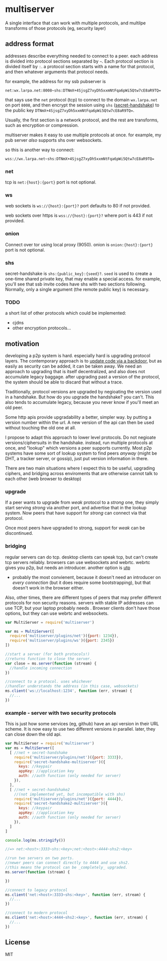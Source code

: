 # multiserver

A single interface that can work with multiple protocols,
and multilpe transforms of those protocols (eg, security layer)

## address format

addresses describe everything needed to connect to a peer.
each address is divided into protocol sections separated by `~`.
Each protocol section is divided itself by `:`. a protocol section
starts with a name for that protocol, and then whatever arguments
that protocol needs.

for example, the address for my ssb pubserver is
```
net:wx.larpa.net:8008~shs:DTNmX+4SjsgZ7xyDh5xxmNtFqa6pWi5Qtw7cE8aR9TQ=
```
that says use the `net` protocol (tcp) to connect to the domain `wx.larpa.net`
on port `8008`, and then encrypt the session using `shs` ([secret-handshake](https://github.com/auditdrivencrypto/secret-handshake))
to the public key `DTNmX+4SjsgZ7xyDh5xxmNtFqa6pWi5Qtw7cE8aR9TQ=`.

Usually, the first section is a network protocol, and the rest are transforms,
such as encryption or compression.

multiserver makes it easy to use multiple protocols at once. for example,
my pub server _also_ supports shs over websockets.

so this is another way to connect:
```
wss://wx.larpa.net~shs:DTNmX+4SjsgZ7xyDh5xxmNtFqa6pWi5Qtw7cE8aR9TQ=
```

### net

tcp is `net:{host}:{port}` port is not optional.

### ws

web sockets is `ws://{host}:{port}?` port defaults to 80 if not provided.

web sockets over https is `wss://{host}:{port}?` where port is
443 if not provided.

### onion

Connect over tor using local proxy (9050). onion is `onion:{host}:{port}` port is not optional.

### shs

secret-handshake is `shs:{public_key}:{seed}?`. `seed` is used to create
a one-time shared private key, that may enable a special access.
for example, you'll see that ssb invite codes have shs with two sections
following. Normally, only a single argument (the remote public key) is necessary.

### TODO

a short list of other protocols which could be implemented:

* cjdns
* other encryption protocols...

## motivation

developing a p2p system is hard. especially hard is upgrading protocol layers.
The contemporary approach is to [update code via a backdoor](https://whispersystems.org/blog/the-ecosystem-is-moving/),
but as easily as security can be added, it can be taken away. We need an approach
to upgrading that is itself decentralized, and also does not accumulate legacy baggage.
after upgrading past a version of the protocol, the system should be able to discard that
without a trace.

Traditionally, protocol versions are upgraded by negioating the version used in a handshake.
But how do you upgrade the handshake? you can't. This also tends to accumulate legacy, because
you never know if you'll meet an old peer.

Some http apis provide upgradability a better, simpler way.
by putting a version number within the url. A new version of
the api can then be used without touching the old one at all.

I propose to adapt this approach to lower level protocols.
Do not negioate versions/ciphersuits in the handshake.
instead, run multiple protocols at once, and "lookup" which
versions a peer supports currently. Most p2p systems have
some sort of lookup system to find peers _anyway_
(might be DHT, a tracker server, or gossip),
just put version information in there.

There are two main situations where I expect this to be useful,
upgrading ciphers, and bridging across enviroments that are
otherwise cannot talk to each other (web browser to desktop)

### upgrade

If a peer wants to upgrade from *weak* protocol
to a *strong* one, they simply start serving *strong* via another port,
and advertise that in the lookup system.
Now peers that have support for *strong* can connect via that protocol.

Once most peers have upgraded to strong, support for *weak* can be discontinued.

### bridging

regular servers can do tcp. desktop clients can speak tcp,
but can't create tcp servers reliably. browsers can
use websockets and webrtc. webrtc gives you p2p, but
needs an introducer. another option is [utp](https://github.com/mafintosh/utp-native)
- probably the most convienent, because it doesn't need an introducer
on _every connection_ (but it does require some bootstrapping),
but that doesn't work in the browser either.

Also, other times, there are different types of peers that may prefer different protocols
for non security reasons. servers with stable IP addresses can use TCP, but your laptop
probably needs . Browser clients don't
have those options, but they can use webrtc and websockets.


``` js
var MultiServer = require('multiserver')

var ms = MultiServer([
  require('multiserver/plugins/net')({port: 1234}),
  require('multiserver/plugins/ws')({port: 2345})
])

//start a server (for both protocols!)
//returns function to close the server.
var close = ms.server(function (stream) {
  //handle incoming connection
})

//connect to a protocol. uses whichever
//handler understands the address (in this case, websockets)
ms.client('ws://localhost:1234', function (err, stream) {
  //...
})
```

### example - server with two security protocols

This is just how some services (eg, github) have an api version
in their URL scheme. It is now easy to use two different
versions in parallel. later, they can close down the old api.
``` js
var MultiServer = require('multiserver')
var ms = MultiServer([
  [ //net + secret-handshake
    require('multiserver/plugins/net')({port: 3333}),
    require('secret-handshake-multiserver')({
      keys: //keypair
      appKey: //application key
      auth: //auth function (only needed for server)
    }),
  ],
  [ //net + secret-handshake2
    //(not implemented yet, but incompatible with shs)
    require('multiserver/plugins/net')({port: 4444}),
    require('secret-handshake2-multiserver')({
      keys: //keypair
      appKey: //application key
      auth: //auth function (only needed for server)
    }),
  ]
]

console.log(ms.stringify())

//=> net:<host>:3333~shs:<key>;net:<host>:4444~shs2:<key>

//run two servers on two ports.
//newer peers can connect directly to 4444 and use shs2.
//this means the protocol can be _completely_ upgraded.
ms.server(function (stream) {

})

//connect to legacy protocol
ms.client('net:<host>:3333~shs:<key>', function (err, stream) {
  //...
})

//connect to modern protocol
ms.client('net:<host>:4444~shs2:<key>', function (err, stream) {
  //...
})

```

## License

MIT














